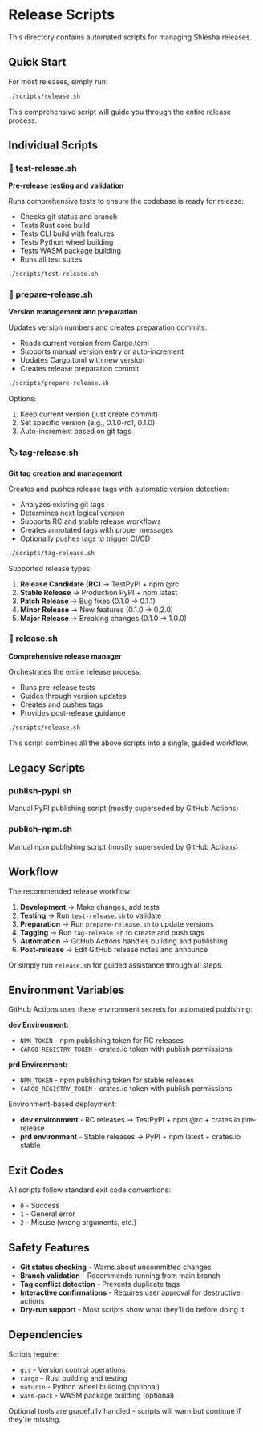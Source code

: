 # Release Scripts

This directory contains automated scripts for managing Shlesha releases.

## Quick Start

For most releases, simply run:

```bash
./scripts/release.sh
```

This comprehensive script will guide you through the entire release process.

## Individual Scripts

### 🧪 test-release.sh
**Pre-release testing and validation**

Runs comprehensive tests to ensure the codebase is ready for release:
- Checks git status and branch
- Tests Rust core build
- Tests CLI build with features
- Tests Python wheel building
- Tests WASM package building
- Runs all test suites

```bash
./scripts/test-release.sh
```

### 📝 prepare-release.sh
**Version management and preparation**

Updates version numbers and creates preparation commits:
- Reads current version from Cargo.toml
- Supports manual version entry or auto-increment
- Updates Cargo.toml with new version
- Creates release preparation commit

```bash
./scripts/prepare-release.sh
```

Options:
1. Keep current version (just create commit)
2. Set specific version (e.g., 0.1.0-rc1, 0.1.0)
3. Auto-increment based on git tags

### 🏷️ tag-release.sh
**Git tag creation and management**

Creates and pushes release tags with automatic version detection:
- Analyzes existing git tags
- Determines next logical version
- Supports RC and stable release workflows
- Creates annotated tags with proper messages
- Optionally pushes tags to trigger CI/CD

```bash
./scripts/tag-release.sh
```

Supported release types:
1. **Release Candidate (RC)** → TestPyPI + npm @rc
2. **Stable Release** → Production PyPI + npm latest  
3. **Patch Release** → Bug fixes (0.1.0 → 0.1.1)
4. **Minor Release** → New features (0.1.0 → 0.2.0)
5. **Major Release** → Breaking changes (0.1.0 → 1.0.0)

### 🚀 release.sh
**Comprehensive release manager**

Orchestrates the entire release process:
- Runs pre-release tests
- Guides through version updates
- Creates and pushes tags
- Provides post-release guidance

```bash
./scripts/release.sh
```

This script combines all the above scripts into a single, guided workflow.

## Legacy Scripts

### publish-pypi.sh
Manual PyPI publishing script (mostly superseded by GitHub Actions)

### publish-npm.sh  
Manual npm publishing script (mostly superseded by GitHub Actions)

## Workflow

The recommended release workflow:

1. **Development** → Make changes, add tests
2. **Testing** → Run `test-release.sh` to validate
3. **Preparation** → Run `prepare-release.sh` to update versions
4. **Tagging** → Run `tag-release.sh` to create and push tags
5. **Automation** → GitHub Actions handles building and publishing
6. **Post-release** → Edit GitHub release notes and announce

Or simply run `release.sh` for guided assistance through all steps.

## Environment Variables

GitHub Actions uses these environment secrets for automated publishing:

**dev Environment:**
- `NPM_TOKEN` - npm publishing token for RC releases
- `CARGO_REGISTRY_TOKEN` - crates.io token with publish permissions

**prd Environment:**
- `NPM_TOKEN` - npm publishing token for stable releases  
- `CARGO_REGISTRY_TOKEN` - crates.io token with publish permissions

Environment-based deployment:
- **dev environment** - RC releases → TestPyPI + npm @rc + crates.io pre-release
- **prd environment** - Stable releases → PyPI + npm latest + crates.io stable

## Exit Codes

All scripts follow standard exit code conventions:
- `0` - Success
- `1` - General error
- `2` - Misuse (wrong arguments, etc.)

## Safety Features

- **Git status checking** - Warns about uncommitted changes
- **Branch validation** - Recommends running from main branch
- **Tag conflict detection** - Prevents duplicate tags
- **Interactive confirmations** - Requires user approval for destructive actions
- **Dry-run support** - Most scripts show what they'll do before doing it

## Dependencies

Scripts require:
- `git` - Version control operations
- `cargo` - Rust building and testing
- `maturin` - Python wheel building (optional)
- `wasm-pack` - WASM package building (optional)

Optional tools are gracefully handled - scripts will warn but continue if they're missing.